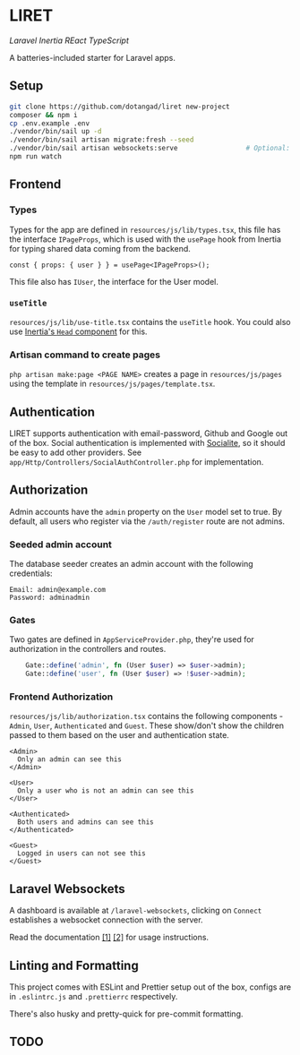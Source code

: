 # LIRET

_Laravel Inertia REact TypeScript_

A batteries-included starter for Laravel apps.

## Setup

```sh
git clone https://github.com/dotangad/liret new-project
composer && npm i
cp .env.example .env
./vendor/bin/sail up -d
./vendor/bin/sail artisan migrate:fresh --seed
./vendor/bin/sail artisan websockets:serve                 # Optional: not required if your app does not need websockets
npm run watch
```

## Frontend

### Types

Types for the app are defined in `resources/js/lib/types.tsx`, this file has the interface `IPageProps`, which is used with the `usePage` hook from Inertia for typing shared data coming from the backend.

```tsx
const { props: { user } } = usePage<IPageProps>();
```

This file also has `IUser`, the interface for the User model.

### `useTitle`

`resources/js/lib/use-title.tsx` contains the `useTitle` hook. You could also use [Inertia's `Head` component](https://inertiajs.com/title-and-meta) for this.

### Artisan command to create pages

`php artisan make:page <PAGE NAME>` creates a page in `resources/js/pages` using the template in `resources/js/pages/template.tsx`.

## Authentication

LIRET supports authentication with email-password, Github and Google out of the box. Social authentication is implemented with [Socialite](https://laravel.com/docs/8.x/socialite), so it should be easy to add other providers. See `app/Http/Controllers/SocialAuthController.php` for implementation.

## Authorization

Admin accounts have the `admin` property on the `User` model set to true. By default, all users who register via the `/auth/register` route are not admins.

### Seeded admin account

The database seeder creates an admin account with the following credentials:

```
Email: admin@example.com
Password: adminadmin
```

### Gates

Two gates are defined in `AppServiceProvider.php`, they're used for authorization in the controllers and routes.

```php
    Gate::define('admin', fn (User $user) => $user->admin);
    Gate::define('user', fn (User $user) => !$user->admin);
```

### Frontend Authorization

`resources/js/lib/authorization.tsx` contains the following components - `Admin`, `User`, `Authenticated` and `Guest`. These show/don't show the children passed to them based on the user and authentication state.

```tsx
<Admin>
  Only an admin can see this
</Admin>

<User>
  Only a user who is not an admin can see this
</User>

<Authenticated>
  Both users and admins can see this
</Authenticated>

<Guest>
  Logged in users can not see this
</Guest>
```

## Laravel Websockets

A dashboard is available at `/laravel-websockets`, clicking on `Connect` establishes a websocket connection with the server.

Read the documentation [\[1\]](https://laravel.com/docs/8.x/broadcasting) [\[2\]](https://laravel.com/docs/8.x/events) for usage instructions.

## Linting and Formatting

This project comes with ESLint and Prettier setup out of the box, configs are in `.eslintrc.js` and `.prettierrc` respectively.

There's also husky and pretty-quick for pre-commit formatting.

## TODO
